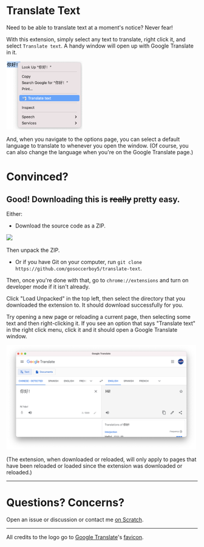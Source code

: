 # Translate Text
Need to be able to translate text at a moment's notice? Never fear!

With this extension, simply select any text to translate, right click it, and select `Translate text`. A handy window will open up with Google Translate in it.

<img src="images/contextmenu.png" width="200px">

And, when you navigate to the options page, you can select a default language to translate to whenever you open the window. (Of course, you can also change the language when you're on the Google Translate page.)

# Convinced?
## Good! Downloading this is <s>really</s> pretty easy.

Either:
 - Download the source code as a ZIP.

 <img src="https://user-images.githubusercontent.com/82768218/134955980-f7afd04a-48b2-41eb-bb69-67e615227e7a.png" width="200">

Then unpack the ZIP.
 - Or if you have Git on your computer, run `git clone https://github.com/gosoccerboy5/translate-text`.

Then, once you're done with that, go to `chrome://extensions` and turn on developer mode if it isn't already.

Click "Load Unpacked" in the top left, then select the directory that you downloaded the extension to. It should download successfully for you. 

Try opening a new page or reloading a current page, then selecting some text and then right-clicking it. If you see an option that says "Translate text" in the right click menu, click it and it should open a Google Translate window.

<img src="images/popup-window.png" width="500">

(The extension, when downloaded or reloaded, will only apply to pages that have been reloaded or loaded since the extension was downloaded or reloaded.)

<hr>

# Questions? Concerns?
Open an issue or discussion or contact me <a href="https://scratch.mit.edu/users/gosoccerboy5#comments">on Scratch</a>.

<hr>

All credits to the logo go to <a href="https://translate.google.com">Google Translate</a>'s <a href="https://translate.google.com/favicon.ico">favicon</a>.